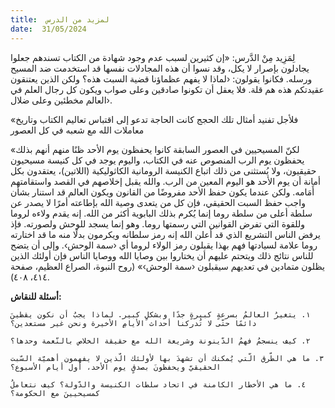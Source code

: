 ```yaml
---
title:  لمزيد من الدرس
date:  31/05/2024
---
```


لِمَزِيد مِنْ الدَّرس:  «إن كثيرين لسبب عدم وجود شهادة من الكتاب تسندهم جعلوا يجادلون بإصرار لا يكل، وقد نسوا أن هذه المجادلات نفسها قد استخدمت ضد المسيح ورسله. فكانوا يقولون: ‹لماذا لا يفهم عظماؤنا قضية السبت هذه؟ ولكن الذين يعتنقون عقيدتكم هذه هم قلة. فلا يعقل أن تكونوا صادقين وعلى صواب ويكون كل رجال العلم في العالم مخطئين وعلى ضلال›.

«فلأجل تفنيد أمثال تلك الحجج كانت الحاجة تدعو إلى اقتباس تعاليم الكتاب وتاريخ معاملات الله مع شعبه في كل العصور

«لكنّ المسيحيين في العصور السابقة كانوا يحفظون يوم الأحد ظنًا منهم أنهم بذلك يحفظون يوم الرب المنصوص عنه في الكتاب، واليوم يوجد في كل كنيسة مسيحيون حقيقيون، ولا يُستثنى من ذلك اتباع الكنيسة الرومانية الكاثوليكية (اللاتين)، يعتقدون بكل أمانة أن يوم الأحد هو اليوم المعين من الرب. والله يقبل إخلاصهم في القصد واستقامتهم أَمَامه. ولكن عندما يكون حفظ الأحد مفروضًا من القانون ويكون العالم قد استنار بشأن واجب حفظ السبت الحقيقي، فإن كل من يتعدى وصية الله بإطاعته أمرًا لا يصدر عن سلطة أعلى من سلطة روما إنما يُكرم بذلك البابوية أكثر من الله. إنه يقدم ولاءه لروما وللقوة التي تفرض القوانين التي رسمتها روما. وهو إنما يسجد للوحش ولصورته. فإذ يرفض الناس التشريع الذي قد أعلن الله إنه رمز سلطانه ويكرمون بدلًا منه ما قد اختارته روما علامة لسيادتها فهم بهذا يقبلون رمز الولاء لروما أي ‹سمة الوحش›. وإلى أن يتضح للناس نتائج ذلك ويتحتم عليهم أن يختاروا بين وصايا الله ووصايا الناس فإن أولئك الذين يظلون متمادين في تعديهم سيقبلون ‹سمة الوحش›» (روح النبوة، الصراع العظيم، صفحة ٤١٤، ٤٠٨).

**أسئلة للنقاش:**

`١. يتغيرُ العالمُ بسرعةٍ كبيرةٍ جدًا وبشكلٍ كبير. لماذا يجبُ أن نكون يقظينَ دائمًا حتّى لا تُدركنا أحداث الأيامِ الأخيرة ونحن غير مستعدين؟`

`٢. كيف ينسجمُ فهمُ الدّينونة وشريعة الله مع حقيقة الخلاص بالنّعمة وحدها؟`

`٣. ما هي الطّرق الّتي يُمكنك أن تشهدَ بها لأولئك الّذين لا يفهمون أهميّة السّبت الحقيقيّ ويحفظونَ بصدقٍ يوم الأحد، أول أيام الأسبوع؟`

`٤. ما هي الأخطار الكامنة في اتحاد سلطات الكنيسة والدّولة؟ كيف نتعاملُ كمسيحيينَ مع الحكومة؟`